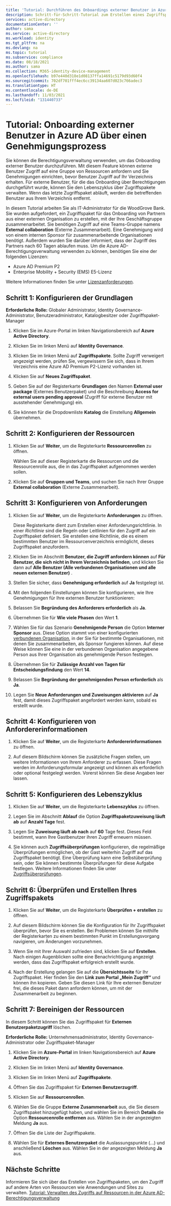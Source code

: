 ```yaml
---
title: 'Tutorial: Durchführen des Onboardings externer Benutzer in Azure AD über einen Genehmigungsprozess – Azure Active Directory'
description: Schritt-für-Schritt-Tutorial zum Erstellen eines Zugriffspakets für externe Benutzer, die Genehmigungen in der Azure Active Directory-Berechtigungsverwaltung benötigen.
services: active-directory
documentationCenter: ''
author: sama
ms.service: active-directory
ms.workload: identity
ms.tgt_pltfrm: na
ms.devlang: na
ms.topic: tutorial
ms.subservice: compliance
ms.date: 08/18/2021
ms.author: sama
ms.collection: M365-identity-device-management
ms.openlocfilehash: b97e440d318e1d08137ffa14691c5179d93d60f4
ms.sourcegitcommit: 702df701fff4ec6cc39134aa607d023c766adec3
ms.translationtype: HT
ms.contentlocale: de-DE
ms.lasthandoff: 11/03/2021
ms.locfileid: "131440733"
---
```

# <a name="tutorial---onboard-external-users-to-azure-ad-through-an-approval-process"></a>Tutorial: Onboarding externer Benutzer in Azure AD über einen Genehmigungsprozess

Sie können die Berechtigungsverwaltung verwenden, um das Onboarding externer Benutzer durchzuführen. Mit diesem Feature können externe Benutzer Zugriff auf eine Gruppe von Ressourcen anfordern und Sie Genehmigungen einrichten, bevor Benutzer Zugriff auf Ihr Verzeichnis erhalten. Für externe Benutzer, für die das Onboarding über Berechtigungen durchgeführt wurde, können Sie den Lebenszyklus über Zugriffspakete verwalten. Wenn das letzte Zugriffspaket abläuft, werden die betreffenden Benutzer aus Ihrem Verzeichnis entfernt.

In diesem Tutorial arbeiten Sie als IT-Administrator für die WoodGrove Bank. Sie wurden aufgefordert, ein Zugriffspaket für das Onboarding von Partnern aus einer externen Organisation zu erstellen, mit der Ihre Geschäftsgruppe zusammenarbeitet. Sie benötigen Zugriff auf eine Teams-Gruppe namens **External collaboration** (Externe Zusammenarbeit). Eine Genehmigung wird von einem internen Sponsor für zusammenarbeitende Organisationen benötigt. Außerdem wurden Sie darüber informiert, dass der Zugriff des Partners nach 60 Tagen ablaufen muss.
Um die Azure AD-Berechtigungsverwaltung verwenden zu können, benötigen Sie eine der folgenden Lizenzen:

- Azure AD Premium P2
- Enterprise Mobility + Security (EMS) E5-Lizenz

Weitere Informationen finden Sie unter [Lizenzanforderungen](entitlement-management-overview.md#license-requirements).

## <a name="step-1-configure-basics"></a>Schritt 1: Konfigurieren der Grundlagen

**Erforderliche Rolle:** Globaler Administrator, Identity Governance-Administrator, Benutzeradministrator, Katalogbesitzer oder Zugriffspaket-Manager

1. Klicken Sie im Azure-Portal im linken Navigationsbereich auf **Azure Active Directory**.

2. Klicken Sie im linken Menü auf **Identity Governance**.

3. Klicken Sie im linken Menü auf **Zugriffspakete**. Sollte Zugriff verweigert angezeigt werden, prüfen Sie, vergewissern Sie sich, dass in Ihrem Verzeichnis eine Azure AD Premium P2-Lizenz vorhanden ist.

4. Klicken Sie auf **Neues Zugriffspaket**.

5. Geben Sie auf der Registerkarte **Grundlagen** den Namen **External user package** (Externes Benutzerpaket) und die Beschreibung **Access for external users pending approval** (Zugriff für externe Benutzer mit ausstehender Genehmigung) ein.

6. Sie können für die Dropdownliste **Katalog** die Einstellung **Allgemein** übernehmen.

## <a name="step-2-configure-resources"></a>Schritt 2: Konfigurieren der Ressourcen

1. Klicken Sie auf **Weiter**, um die Registerkarte **Ressourcenrollen** zu öffnen.
 
   Wählen Sie auf dieser Registerkarte die Ressourcen und die Ressourcenrolle aus, die in das Zugriffspaket aufgenommen werden sollen.

2. Klicken Sie auf **Gruppen und Teams**, und suchen Sie nach Ihrer Gruppe **External collaboration** (Externe Zusammenarbeit).

## <a name="step-3-configure-requests"></a>Schritt 3: Konfigurieren von Anforderungen

1. Klicken Sie auf **Weiter**, um die Registerkarte **Anforderungen** zu öffnen.

   Diese Registerkarte dient zum Erstellen einer Anforderungsrichtlinie. In einer *Richtlinie* sind die Regeln oder Leitlinien für den Zugriff auf ein Zugriffspaket definiert. Sie erstellen eine Richtlinie, die es einem bestimmten Benutzer im Ressourcenverzeichnis ermöglicht, dieses Zugriffspaket anzufordern.

2. Klicken Sie im Abschnitt **Benutzer, die Zugriff anfordern können** auf **Für Benutzer, die sich nicht in Ihrem Verzeichnis befinden**, und klicken Sie dann auf **Alle Benutzer (Alle verbundenen Organisationen und alle neuen externen Benutzer)** .

3. Stellen Sie sicher, dass **Genehmigung erforderlich** auf **Ja** festgelegt ist.

4. Mit den folgenden Einstellungen können Sie konfigurieren, wie Ihre Genehmigungen für Ihre externen Benutzer funktionieren:

5. Belassen Sie **Begründung des Anforderers erforderlich** als **Ja**.

6. Übernehmen Sie für **Wie viele Phasen** den Wert **1**.

7. Wählen Sie für das Szenario **Genehmigende Person** die Option **Interner Sponsor** aus. Diese Option stammt von einer konfigurierten [verbundenen Organisation](entitlement-management-organization.md), in der Sie für bestimmte Organisationen, mit denen Sie zusammenarbeiten, als Sponsor fungieren können. Auf diese Weise können Sie eine in der verbundenen Organisation angegebene Person aus Ihrer Organisation als genehmigende Person festlegen. 

8. Übernehmen Sie für **Zulässige Anzahl von Tagen für Entscheidungsfindung** den Wert **14**.

9. Belassen Sie **Begründung der genehmigenden Person erforderlich** als **Ja**.

10. Legen Sie **Neue Anforderungen und Zuweisungen aktivieren** auf **Ja** fest, damit dieses Zugriffspaket angefordert werden kann, sobald es erstellt wurde.

## <a name="step-4-configure-requestor-information"></a>Schritt 4: Konfigurieren von Anfordererinformationen

1. Klicken Sie auf **Weiter**, um die Registerkarte **Anfordererinformationen** zu öffnen.

2. Auf diesem Bildschirm können Sie zusätzliche Fragen stellen, um weitere Informationen von Ihrem Anforderer zu erfassen. Diese Fragen werden im Anforderungsformular angezeigt und können als erforderlich oder optional festgelegt werden. Vorerst können Sie diese Angaben leer lassen.

## <a name="step-5-configure-lifecycle"></a>Schritt 5: Konfigurieren des Lebenszyklus

1. Klicken Sie auf **Weiter**, um die Registerkarte **Lebenszyklus** zu öffnen.

2. Legen Sie im Abschnitt **Ablauf** die Option **Zugriffspaketzuweisung läuft ab** auf **Anzahl Tage** fest.

3. Legen Sie **Zuweisung läuft ab nach** auf **60** Tage fest. Dieses Feld bestimmt, wann Ihre Gastbenutzer ihren Zugriff erneuern müssen.

4. Sie können auch **Zugriffsüberprüfungen** konfigurieren, die regelmäßige Überprüfungen ermöglichen, ob der Gast weiterhin Zugriff auf das Zugriffspaket benötigt. Eine Überprüfung kann eine Selbstüberprüfung sein, oder Sie können bestimmte Überprüfungen für diese Aufgabe festlegen. Weitere Informationen finden Sie unter [Zugriffsüberprüfungen](entitlement-management-access-reviews-create.md).

## <a name="step-6-review-and-create-your-access-package"></a>Schritt 6: Überprüfen und Erstellen Ihres Zugriffspakets

1. Klicken Sie auf **Weiter**, um die Registerkarte **Überprüfen + erstellen** zu öffnen.

2. Auf diesem Bildschirm können Sie die Konfiguration für Ihr Zugriffspaket überprüfen, bevor Sie es erstellen. Bei Problemen können Sie mithilfe der Registerkarten zu einem bestimmten Punkt im Erstellungsvorgang navigieren, um Änderungen vorzunehmen.

3. Wenn Sie mit Ihrer Auswahl zufrieden sind, klicken Sie auf **Erstellen**. Nach einigen Augenblicken sollte eine Benachrichtigung angezeigt werden, dass das Zugriffspaket erfolgreich erstellt wurde.

4. Nach der Erstellung gelangen Sie auf die **Übersichtsseite** für Ihr Zugriffspaket. Hier finden Sie den **Link zum Portal „Mein Zugriff“** und können ihn kopieren. Geben Sie diesen Link für Ihre externen Benutzer frei, die dieses Paket dann anfordern können, um mit der Zusammenarbeit zu beginnen.

## <a name="step-7-clean-up-resources"></a>Schritt 7: Bereinigen der Ressourcen

In diesem Schritt können Sie das Zugriffspaket für **Externen Benutzerpaketzugriff** löschen. 

**Erforderliche Rolle:** Unternehmensadministrator, Identity Governance-Administrator oder Zugriffspaket-Manager

1. Klicken Sie im **Azure-Portal** im linken Navigationsbereich auf **Azure Active Directory**.

2. Klicken Sie im linken Menü auf **Identity Governance**.

3. Klicken Sie im linken Menü auf **Zugriffspakete**. 

4. Öffnen Sie das Zugriffspaket für **Externen Benutzerzugriff**. 

5. Klicken Sie auf **Ressourcenrollen**.

6. Wählen Sie die Gruppe **Externe Zusammenarbeit** aus, die Sie diesem Zugriffspaket hinzugefügt haben, und wählen Sie im Bereich **Details** die Option **Ressourcenrolle entfernen** aus. Wählen Sie in der angezeigten Meldung **Ja** aus.

7. Öffnen Sie die Liste der Zugriffspakete.

8. Wählen Sie für **Externes Benutzerpaket** die Auslassungspunkte (...) und anschließend **Löschen** aus. Wählen Sie in der angezeigten Meldung **Ja** aus.

## <a name="next-steps"></a>Nächste Schritte

Informieren Sie sich über das Erstellen von Zugriffspaketen, um den Zugriff auf andere Arten von Ressourcen wie Anwendungen und Sites zu verwalten. [Tutorial: Verwalten des Zugriffs auf Ressourcen in der Azure AD-Berechtigungsverwaltung](./entitlement-management-access-package-first.md)
